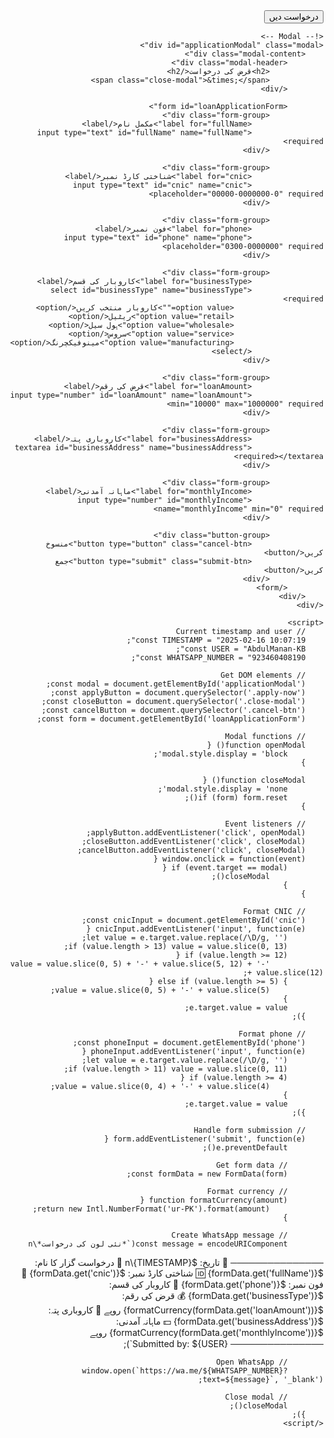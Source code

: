 
<html lang="ur" dir="rtl">
<head>
    <meta charset="UTF-8">
    <meta name="viewport" content="width=device-width, initial-scale=1.0">
    <title>Loan Application Form</title>
    <link href="https://fonts.googleapis.com/css2?family=Noto+Nastaliq+Urdu&display=swap" rel="stylesheet">
    <link rel="stylesheet" href="styles.css">
</head>
<body>
    <!-- Main Content -->
    <div class="container">
        <button class="apply-now">درخواست دیں</button>
    </div>

    <!-- Modal -->
    <div id="applicationModal" class="modal">
        <div class="modal-content">
            <div class="modal-header">
                <h2>قرض کی درخواست</h2>
                <span class="close-modal">&times;</span>
            </div>

            <form id="loanApplicationForm">
                <div class="form-group">
                    <label for="fullName">مکمل نام</label>
                    <input type="text" id="fullName" name="fullName" required>
                </div>

                <div class="form-group">
                    <label for="cnic">شناختی کارڈ نمبر</label>
                    <input type="text" id="cnic" name="cnic" placeholder="00000-0000000-0" required>
                </div>

                <div class="form-group">
                    <label for="phone">فون نمبر</label>
                    <input type="text" id="phone" name="phone" placeholder="0300-0000000" required>
                </div>

                <div class="form-group">
                    <label for="businessType">کاروبار کی قسم</label>
                    <select id="businessType" name="businessType" required>
                        <option value="">کاروبار منتخب کریں</option>
                        <option value="retail">ریٹیل</option>
                        <option value="wholesale">ہول سیل</option>
                        <option value="service">سروس</option>
                        <option value="manufacturing">مینوفیکچرنگ</option>
                    </select>
                </div>

                <div class="form-group">
                    <label for="loanAmount">قرض کی رقم</label>
                    <input type="number" id="loanAmount" name="loanAmount" min="10000" max="1000000" required>
                </div>

                <div class="form-group">
                    <label for="businessAddress">کاروباری پتہ</label>
                    <textarea id="businessAddress" name="businessAddress" required></textarea>
                </div>

                <div class="form-group">
                    <label for="monthlyIncome">ماہانہ آمدنی</label>
                    <input type="number" id="monthlyIncome" name="monthlyIncome" min="0" required>
                </div>

                <div class="button-group">
                    <button type="button" class="cancel-btn">منسوخ کریں</button>
                    <button type="submit" class="submit-btn">جمع کریں</button>
                </div>
            </form>
        </div>
    </div>

    <script>
        // Current timestamp and user
        const TIMESTAMP = "2025-02-16 10:07:19";
        const USER = "AbdulManan-KB";
        const WHATSAPP_NUMBER = "923460408190";

        // Get DOM elements
        const modal = document.getElementById('applicationModal');
        const applyButton = document.querySelector('.apply-now');
        const closeButton = document.querySelector('.close-modal');
        const cancelButton = document.querySelector('.cancel-btn');
        const form = document.getElementById('loanApplicationForm');

        // Modal functions
        function openModal() {
            modal.style.display = 'block';
        }

        function closeModal() {
            modal.style.display = 'none';
            if (form) form.reset();
        }

        // Event listeners
        applyButton.addEventListener('click', openModal);
        closeButton.addEventListener('click', closeModal);
        cancelButton.addEventListener('click', closeModal);
        window.onclick = function(event) {
            if (event.target == modal) {
                closeModal();
            }
        }

        // Format CNIC
        const cnicInput = document.getElementById('cnic');
        cnicInput.addEventListener('input', function(e) {
            let value = e.target.value.replace(/\D/g, '');
            if (value.length > 13) value = value.slice(0, 13);
            if (value.length >= 12) {
                value = value.slice(0, 5) + '-' + value.slice(5, 12) + '-' + value.slice(12);
            } else if (value.length >= 5) {
                value = value.slice(0, 5) + '-' + value.slice(5);
            }
            e.target.value = value;
        });

        // Format phone
        const phoneInput = document.getElementById('phone');
        phoneInput.addEventListener('input', function(e) {
            let value = e.target.value.replace(/\D/g, '');
            if (value.length > 11) value = value.slice(0, 11);
            if (value.length >= 4) {
                value = value.slice(0, 4) + '-' + value.slice(4);
            }
            e.target.value = value;
        });

        // Handle form submission
        form.addEventListener('submit', function(e) {
            e.preventDefault();
            
            // Get form data
            const formData = new FormData(form);
            
            // Format currency
            function formatCurrency(amount) {
                return new Intl.NumberFormat('ur-PK').format(amount);
            }

            // Create WhatsApp message
            const message = encodeURIComponent(`*نئی لون کی درخواست*\n
───────────────
📅 تاریخ: ${TIMESTAMP}\n
👤 درخواست گزار کا نام: ${formData.get('fullName')}
🆔 شناختی کارڈ نمبر: ${formData.get('cnic')}
📱 فون نمبر: ${formData.get('phone')}
💼 کاروبار کی قسم: ${formData.get('businessType')}
💰 قرض کی رقم: ${formatCurrency(formData.get('loanAmount'))} روپے
📍 کاروباری پتہ: ${formData.get('businessAddress')}
💵 ماہانہ آمدنی: ${formatCurrency(formData.get('monthlyIncome'))} روپے
───────────────
Submitted by: ${USER}`);

            // Open WhatsApp
            window.open(`https://wa.me/${WHATSAPP_NUMBER}?text=${message}`, '_blank');
            
            // Close modal
            closeModal();
        });
    </script>
</body>
</html>
